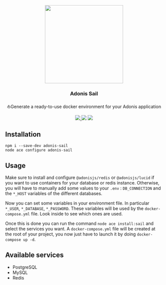 <div align="center">
  <img src="https://i.imgur.com/GQLZIO7.png" width="250px" />  
  <br/>
  <h3>Adonis Sail</h3>
  <p>⛵Generate a ready-to-use docker environment for your Adonis application</p>
  <a href="https://www.npmjs.com/package/adonis-sail">
    <img src="https://img.shields.io/npm/v/adonis-sail.svg?style=for-the-badge&logo=npm" />
  </a>
  <img src="https://img.shields.io/npm/l/adonis-sail?color=blueviolet&style=for-the-badge" />
  <img src="https://img.shields.io/badge/Typescript-294E80.svg?style=for-the-badge&logo=typescript" />
</div>

## Installation

```
npm i --save-dev adonis-sail
node ace configure adonis-sail
```

## Usage
Make sure to install and configure `@adonisjs/redis` or `@adonisjs/lucid` if you want to use containers for your database or redis instance.
Otherwise, you will have to manually add some values to your `.env` : `DB_CONNECTION` and the `*_HOST` variables of the different databases.

Now you can set some variables in your environment file. In particular `*_USER`, `*_DATABASE`, `*_PASSWORD`. These variables will be used by the `docker-compose.yml` file. Look inside to see which ones are used.

Once this is done you can run the command `node ace install:sail` and select the services you want. A `docker-compose.yml` file will be created at the root of your project, you now just have to launch it by doing `docker-compose up -d`.

## Available services
- PostgreSQL
- MySQL
- Redis

